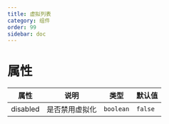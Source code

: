 ```yaml
---
title: 虚拟列表
category: 组件
order: 99
sidebar: doc
---
```


# 属性

| 属性 | 说明 | 类型 | 默认值 |
| --- | --- | --- | --- |
| disabled | 是否禁用虚拟化 | `boolean` | `false` |

<!-- # 方法 -->

<!-- | 方法名 | 说明 | 参数 | -->
<!-- | --- | --- | --- | -->
<!-- | scrollToIndex | 滚动到指定索引位置 | `(index: number, behavior?: 'auto' \| 'smooth') => void` | -->

